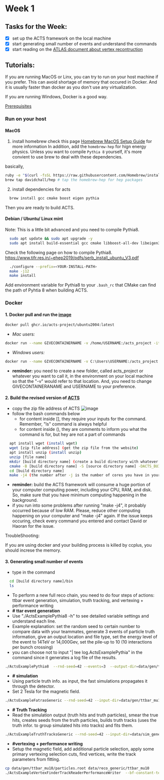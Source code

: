 # Week 1

## Tasks for the Week:

 - [x] set up the ACTS framework on the local machine
 - [x] start generating small number of events and understand the commands
 - [x] start reading on the [ATLAS document about vertex recontruction](http://cdsweb.cern.ch/record/2670380/files/ATL-PHYS-PUB-2019-015.pdf)

## Tutorials:

If you are running MacOS or Linx, you can try to run on your host machine if you prefer. This can avoid shortage of memory that occured in Docker. And it is usually faster than docker as you don't use any virtualization. 

If you are running Windows, Docker is a good way. 

[Prerequisites](https://acts.readthedocs.io/en/latest/getting_started.html#prerequisites)

### Run on your host

#### MacOS 
1. install homebrew 
  check this page [Homebrew MacOS Setup Guide](https://sourabhbajaj.com/mac-setup/Homebrew/) for more information 
  In addition, add the `homebrew-hep` for hign energy physics. Unless you want to compile `Pythia 8` yourself, it's more convient to use brew to deal with these dependencies. 

  basically, 

  ``` bash 
  ruby -e "$(curl -fsSL https://raw.githubusercontent.com/Homebrew/install/master/install)" # install homebrew 
  brew tap davidchall/hep # tap the homebrew-hep for hep packages 
  ```
2. install dependencies for acts 

``` bash 
  brew install gcc cmake boost eigen pythia 
```

Then you are ready to build ACTS. 

#### Debian / Ubuntu/ Linux mint 
Note: This is a little bit advanced and you need to compile Pythia8. 

``` bash 
  sudo apt update && sudo apt upgrade -y  
  sudo apt install build-essential gcc cmake libboost-all-dev libeigen3-dev 
```
Check the following page on how to compile Pythia8. 
https://www.tifr.res.in/~ehep2019/pdfs/serb_install_ubuntu_V3.pdf

``` bash 
  ./configure --prefix=<YOUR-INSTALL-PATH>
  make -j12 
  make install 
```

Add environment variable for Pythia8 to your `.bash_rc` that CMake can find the path of Pyhtia 8 when building ACTS. 

### Docker
#### 1. Docker pull and run the [image](https://github.com/acts-project/machines/pkgs/container/ubuntu2004)
``` bash
docker pull ghcr.io/acts-project/ubuntu2004:latest
```
  - _Mac users:_ 
``` bash
docker run --name GIVECONTAINERNAME -v /home/USERNAME:/acts_project -it ghcr.io/acts-project/ubuntu2004:latest
```
  - _Windows users:_ 
``` bash 
docker run --name GIVECONTAINERNAME -v C:\Users\USERNAME:/acts_project -it ghcr.io/acts-project/ubuntu2004:latest
```

  - **reminder:** 
  you need to create a new folder, called acts_project or whatever you want to call it, 
  in the environment on your local machine so that the "-v" would refer to that location. 
  And, you need to change GIVECONTAINERANAME and USERNAME to your preference.

#### 2. Build the revised version of [ACTS](https://github.com/hrzhao76/acts/tree/Add_Truth_and_Reco_Writer)
  - copy the zip file address of ACTS
  ![image](https://user-images.githubusercontent.com/72419337/125178587-71c74f80-e19b-11eb-920b-8490a51c42c9.png)
  - follow the  bash commands below
    - for content inside [], they require your inputs for the command. Remember, "ls" command is always helpful
    - for content inside (), they are comments to inform you what the command is for, but hey are not a part of commands
``` bash
  apt install wget (install wget)
  wget [zip file address] (get the zip file from the website)
  apt install unzip (install unzip)
  unzip [file name] 
  mkdir [build directory name] (create a build directory with whatever name you want to call it)
  cmake -B [build directory name] -S [source directory name] -DACTS_BUILD_FATRAS=ON -DACTS_BUILD_EXAMPLES=ON -DACTS_BUILD_EXAMPLES_PYTHIA8=ON
  cd [build directory name]
  make -j4 (the number after -j is the number of cores you have in your local machine)
```
  - **reminder:** build the ACTS framework will consume a huge portion of your computer computing power, 
  including your CPU, RAM, and disk. So, make sure that you have minimum computing happening in the background.
  - if you run into some problems after running "make -j4", it probably occurred because of low RAM. Please, 
  reduce other computing happening on your computer and "make -j4" again. If the issue keeps occuring,
  check every command you entered and contact David or Haoran for the issue.
  
  TroubleShooting:
  
  If you are using docker and your building process is killed by ccplus, you should increse the memory.  

#### 3. Generating small number of events
  - type in the command
``` bash
  cd [build directory name]/bin
  ls
```
  - To perform a new full reco chain, you need to do four steps of actions: ttbar event generation, simulation,
   truth tracking, and vertexing + performance writing
  - **# ttar event generation**
  - Use "./ActsExamplePythia8 -h" to see detailed variable settings and understand each line.
  - Example explanation: set the random seed to certain number to compare data with your teammates, generate 
  3 events of particle truth information, give an output location and file type, set the energy level of the event to 14TeV or 14,000Gev, set the pile-up to 10 (10 interactions per bunch crossing)
  - you can choose not to input "| tee log.ActsExamplePythia" in the command since it generates a log file of the results. 
``` bash
./ActsExamplePythia8  --rnd-seed=42 --events=3  --output-dir=data/gen/ttbar_mu10 --output-root --output-csv --gen-cms-energy-gev=14000 --gen-hard-process=Top:qqbar2ttbar=on --gen-npileup=10 -l 1 | tee log.ActsExamplePythia
```
  - **# simulation**
  - Using particle truth info. as input, the fast simulations propagates it through the detector. 
  - Set 2 Tesla for the magnetic field. 
``` bash
./ActsExampleFatrasGeneric --rnd-seed=42 --input-dir=data/gen/ttbar_mu10   --output-dir=data/sim_generic/ttbar_mu10  --output-csv  --select-eta=-2.5:2.5 --select-pt-gev=0.4: --fatras-pmin-gev 0.4 --remove-neutral  --bf-constant-tesla=0:0:2 -l 1 | tee log.ActsExampleFatrasGeneric
```
  - **# Truth Tracking**
  - Read the simulation output (truth hits and truth particles), smear the true hits, creates seeds from the truth particles, builds truth tracks (uses the truth infor. to group simulated hits into tracks) and fits them. 
``` bash
./ActsExampleTruthTracksGeneric --rnd-seed=42 --input-dir=data/sim_generic/ttbar_mu10 --output-dir=data/reco_generic/ttbar_mu10 --bf-constant-tesla=0:0:2 --digi-config-file ../../[ACTS_NAME]/Examples/Algorithms/Digitization/share/default-smearing-config-generic.json -l 1 | tee log.ActsExampleTruthTracksGeneric
```
  - **#vertexing + performance writing**
  - Setup the magnetic field, add additional particle selection, apply some primary vertexing selection cuts, find vertices, write the track parameters from fitting.
``` bash
cp data/gen/ttbar_mu10/particles.root data/reco_generic/ttbar_mu10
./ActsExampleVertexFinderTrackReaderPerformanceWriter  --bf-constant-tesla=0:0:2 --input-dir=data/reco_generic/ttbar_mu10 --output-dir=data/vertexing/ttbar_mu10 -l 1 | tee log.ActsExampleVertexFinderTrackReaderPerformanceWriter
```

